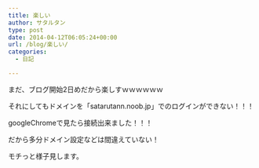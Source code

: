 ```yaml
---
title: 楽しい
author: サタルタン
type: post
date: 2014-04-12T06:05:24+00:00
url: /blog/楽しい/
categories:
  - 日記

---
```

まだ、ブログ開始2日めだから楽しすｗｗｗｗｗｗ

それにしてもドメインを「satarutann.noob.jp」でのログインができない！！！

googleChromeで見たら接続出来ました！！！

だから多分ドメイン設定などは間違えていない！

モチっと様子見します。